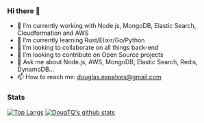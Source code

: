 ### Hi there 👋

<!--
**dougtq/dougtq** is a ✨ _special_ ✨ repository because its `README.md` (this file) appears on your GitHub profile.
-->
- 🔭 I’m currently working with Node.js, MongoDB, Elastic Search, Cloudformation and AWS
- 🌱 I’m currently learning Rust/Elixir/Go/Python
- 👯 I’m looking to collaborate on all things back-end
- 🤔 I’m looking to contribute on Open Source projects
- 💬 Ask me about Node.js, AWS, MongoDB, Elastic Search, Redis, DynamoDB...
- 📫 How to reach me: douglas.expalves@gmail.com

### Stats

[![Top Langs](https://github-readme-stats.vercel.app/api/top-langs/?username=dougtq&show_icons=true&theme=dark)](https://github.com/anuraghazra/github-readme-stats)
[![DougTQ's github stats](https://github-readme-stats.vercel.app/api?username=dougtq&show_icons=true&theme=dark)](https://github.com/anuraghazra/github-readme-stats)

